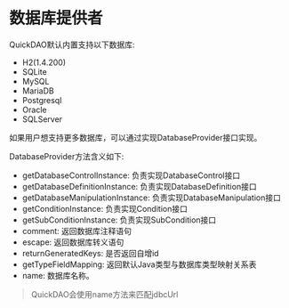 # 数据库提供者

QuickDAO默认内置支持以下数据库:

* H2(1.4.200)
* SQLite
* MySQL
* MariaDB
* Postgresql
* Oracle
* SQLServer

如果用户想支持更多数据库，可以通过实现DatabaseProvider接口实现。

DatabaseProvider方法含义如下:

* getDatabaseControlInstance: 负责实现DatabaseControl接口
* getDatabaseDefinitionInstance: 负责实现DatabaseDefinition接口
* getDatabaseManipulationInstance: 负责实现DatabaseManipulation接口
* getConditionInstance: 负责实现Condition接口
* getSubConditionInstance: 负责实现SubCondition接口
* comment: 返回数据库注释语句
* escape: 返回数据库转义语句
* returnGeneratedKeys: 是否返回自增id
* getTypeFieldMapping: 返回默认Java类型与数据库类型映射关系表
* name: 数据库名称。

> QuickDAO会使用name方法来匹配jdbcUrl